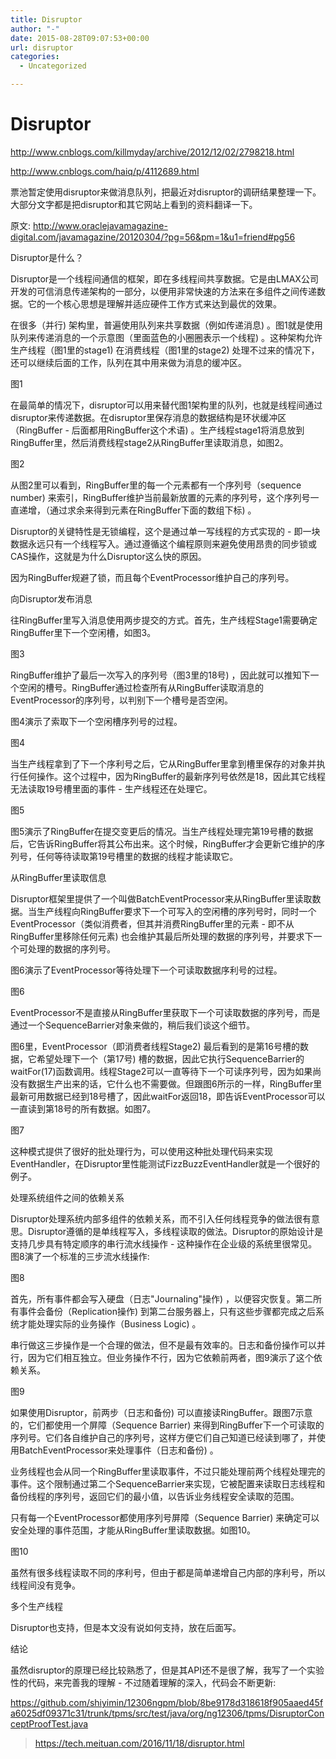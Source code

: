 ```yaml
---
title: Disruptor
author: "-"
date: 2015-08-28T09:07:53+00:00
url: disruptor
categories:
  - Uncategorized

---
```

# Disruptor
http://www.cnblogs.com/killmyday/archive/2012/12/02/2798218.html

http://www.cnblogs.com/haiq/p/4112689.html

票池暂定使用disruptor来做消息队列，把最近对disruptor的调研结果整理一下。大部分文字都是把disruptor和其它网站上看到的资料翻译一下。

原文: http://www.oraclejavamagazine-digital.com/javamagazine/20120304/?pg=56&pm=1&u1=friend#pg56

Disruptor是什么？

Disruptor是一个线程间通信的框架，即在多线程间共享数据。它是由LMAX公司开发的可信消息传递架构的一部分，以便用非常快速的方法来在多组件之间传递数据。它的一个核心思想是理解并适应硬件工作方式来达到最优的效果。

在很多（并行) 架构里，普遍使用队列来共享数据（例如传递消息) 。图1就是使用队列来传递消息的一个示意图（里面蓝色的小圈圈表示一个线程) 。这种架构允许生产线程（图1里的stage1) 在消费线程（图1里的stage2) 处理不过来的情况下，还可以继续后面的工作，队列在其中用来做为消息的缓冲区。

图1

在最简单的情况下，disruptor可以用来替代图1架构里的队列，也就是线程间通过disruptor来传递数据。在disruptor里保存消息的数据结构是环状缓冲区（RingBuffer - 后面都用RingBuffer这个术语) 。生产线程stage1将消息放到RingBuffer里，然后消费线程stage2从RingBuffer里读取消息，如图2。

图2

从图2里可以看到，RingBuffer里的每一个元素都有一个序列号（sequence number) 来索引，RingBuffer维护当前最新放置的元素的序列号，这个序列号一直递增，（通过求余来得到元素在RingBuffer下面的数组下标) 。

Disruptor的关键特性是无锁编程，这个是通过单一写线程的方式实现的 - 即一块数据永远只有一个线程写入。通过遵循这个编程原则来避免使用昂贵的同步锁或CAS操作，这就是为什么Disruptor这么快的原因。

因为RingBuffer规避了锁，而且每个EventProcessor维护自己的序列号。

向Disruptor发布消息

往RingBuffer里写入消息使用两步提交的方式。首先，生产线程Stage1需要确定RingBuffer里下一个空闲槽，如图3。

图3

RingBuffer维护了最后一次写入的序列号（图3里的18号) ，因此就可以推知下一个空闲的槽号。RingBuffer通过检查所有从RingBuffer读取消息的EventProcessor的序列号，以判别下一个槽号是否空闲。

图4演示了索取下一个空闲槽序列号的过程。

图4

当生产线程拿到了下一个序利号之后，它从RingBuffer里拿到槽里保存的对象并执行任何操作。这个过程中，因为RingBuffer的最新序列号依然是18，因此其它线程无法读取19号槽里面的事件 - 生产线程还在处理它。

图5

图5演示了RingBuffer在提交变更后的情况。当生产线程处理完第19号槽的数据后，它告诉RingBuffer将其公布出来。这个时候，RingBuffer才会更新它维护的序列号，任何等待读取第19号槽里的数据的线程才能读取它。

从RingBuffer里读取信息

Disruptor框架里提供了一个叫做BatchEventProcessor来从RingBuffer里读取数据。当生产线程向RingBuffer要求下一个可写入的空闲槽的序列号时，同时一个EventProcessor（类似消费者，但其并消费RingBuffer里的元素 - 即不从RingBuffer里移除任何元素) 也会维护其最后所处理的数据的序列号，并要求下一个可处理的数据的序列号。

图6演示了EventProcessor等待处理下一个可读取数据序利号的过程。

图6

EventProcessor不是直接从RingBuffer里获取下一个可读取数据的序列号，而是通过一个SequenceBarrier对象来做的，稍后我们谈这个细节。

图6里，EventProcessor（即消费者线程Stage2) 最后看到的是第16号槽的数据，它希望处理下一个（第17号) 槽的数据，因此它执行SequenceBarrier的waitFor(17)函数调用。线程Stage2可以一直等待下一个可读序列号，因为如果尚没有数据生产出来的话，它什么也不需要做。但跟图6所示的一样，RingBuffer里最新可用数据已经到18号槽了，因此waitFor返回18，即告诉EventProcessor可以一直读到第18号的所有数据。如图7。

图7

这种模式提供了很好的批处理行为，可以使用这种批处理代码来实现EventHandler，在Disruptor里性能测试FizzBuzzEventHandler就是一个很好的例子。

处理系统组件之间的依赖关系

Disruptor处理系统内部多组件的依赖关系，而不引入任何线程竞争的做法很有意思。Disruptor遵循的是单线程写入，多线程读取的做法。Disruptor的原始设计是支持几步具有特定顺序的串行流水线操作 - 这种操作在企业级的系统里很常见。图8演了一个标准的三步流水线操作: 

图8

首先，所有事件都会写入硬盘（日志"Journaling"操作) ，以便容灾恢复。第二所有事件会备份（Replication操作) 到第二台服务器上，只有这些步骤都完成之后系统才能处理实际的业务操作（Business Logic) 。

串行做这三步操作是一个合理的做法，但不是最有效率的。日志和备份操作可以并行，因为它们相互独立。但业务操作不行，因为它依赖前两者，图9演示了这个依赖关系。

图9

如果使用Disruptor，前两步（日志和备份) 可以直接读RingBuffer。跟图7示意的，它们都使用一个屏障（Sequence Barrier) 来得到RingBuffer下一个可读取的序列号。它们各自维护自己的序列号，这样方便它们自己知道已经读到哪了，并使用BatchEventProcessor来处理事件（日志和备份) 。

业务线程也会从同一个RingBuffer里读取事件，不过只能处理前两个线程处理完的事件。这个限制通过第二个SequenceBarrier来实现，它被配置来读取日志线程和备份线程的序列号，返回它们的最小值，以告诉业务线程安全读取的范围。

只有每一个EventProcessor都使用序列号屏障（Sequence Barrier) 来确定可以安全处理的事件范围，才能从RingBuffer里读取数据。如图10。

图10

虽然有很多线程读取不同的序利号，但由于都是简单递增自己内部的序利号，所以线程间没有竞争。

多个生产线程

Disruptor也支持，但是本文没有说如何支持，放在后面写。

结论

虽然disruptor的原理已经比较熟悉了，但是其API还不是很了解，我写了一个实验性的代码，来完善我的理解 - 不过随着理解的深入，代码会不断更新: 

https://github.com/shiyimin/12306ngpm/blob/8be9178d318618f905aaed45fa6025df09371c31/trunk/tpms/src/test/java/org/ng12306/tpms/DisruptorConceptProofTest.java
>https://tech.meituan.com/2016/11/18/disruptor.html
